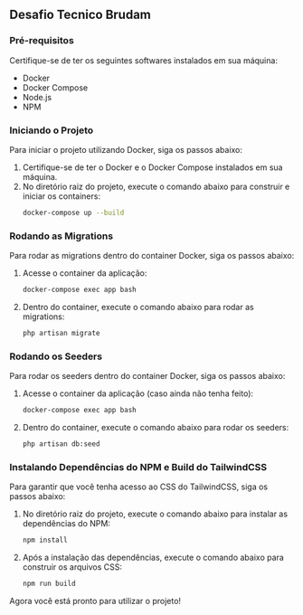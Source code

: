 ## Desafio Tecnico Brudam

### Pré-requisitos

Certifique-se de ter os seguintes softwares instalados em sua máquina:

- Docker
- Docker Compose
- Node.js
- NPM

### Iniciando o Projeto

Para iniciar o projeto utilizando Docker, siga os passos abaixo:

1. Certifique-se de ter o Docker e o Docker Compose instalados em sua máquina.
2. No diretório raiz do projeto, execute o comando abaixo para construir e iniciar os containers:
    ```sh
    docker-compose up --build
    ```

### Rodando as Migrations

Para rodar as migrations dentro do container Docker, siga os passos abaixo:

1. Acesse o container da aplicação:
    ```sh
    docker-compose exec app bash
    ```
2. Dentro do container, execute o comando abaixo para rodar as migrations:
    ```sh
    php artisan migrate
    ```

### Rodando os Seeders

Para rodar os seeders dentro do container Docker, siga os passos abaixo:

1. Acesse o container da aplicação (caso ainda não tenha feito):
    ```sh
    docker-compose exec app bash
    ```
2. Dentro do container, execute o comando abaixo para rodar os seeders:
    ```sh
    php artisan db:seed
    ```

### Instalando Dependências do NPM e Build do TailwindCSS

Para garantir que você tenha acesso ao CSS do TailwindCSS, siga os passos abaixo:

1. No diretório raiz do projeto, execute o comando abaixo para instalar as dependências do NPM:
    ```sh
    npm install
    ```
2. Após a instalação das dependências, execute o comando abaixo para construir os arquivos CSS:
    ```sh
    npm run build
    ```

Agora você está pronto para utilizar o projeto!